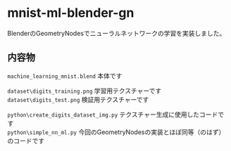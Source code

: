 # mnist-ml-blender-gn
BlenderのGeometryNodesでニューラルネットワークの学習を実装しました。

## 内容物
`machine_learning_mnist.blend` 本体です<br>

`dataset\digits_training.png` 学習用テクスチャーです<br>
`dataset\digits_test.png` 検証用テクスチャーです<br>

`python\create_digits_dataset_img.py` テクスチャー生成に使用したコードです<br>
`python\simple_nn_ml.py` 今回のGeometryNodesの実装とほぼ同等（のはず）のコードです<br>
